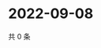 # 2022-09-08

共 0 条

<!-- BEGIN WEIBO -->
<!-- 最后更新时间 Thu Sep 08 2022 14:52:35 GMT+0800 (China Standard Time) -->

<!-- END WEIBO -->
